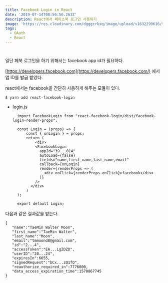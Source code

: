 ```yaml
---
title: Facebook Login in React
date: '2019-07-14T08:56:56.263Z'
description: React에서 페이스북 로그인 사용하기
image: 'https://res.cloudinary.com/dgggcrkxq/image/upload/v1632299616/tlog/cover/facebook_login_dfkops.jpg'
tags:
  - OAuth
  - React
---
```

#

일단 페북 로그인을 하기 위해서는 facebook app id가 필요하다.

[https://developers.facebook.com](https://developers.facebook.com/) 에서 앱 ID를 발급 받았다. 

react에서는 facebook을 간단히 사용하게 해주는 모듈이 있다.

    $ yarn add react-facebook-login

- login.js

        import FacebookLogin from "react-facebook-login/dist/facebook-login-render-props";
        
        const Login = (props) => {
        	const { onLogin } = props;
        	return (
        		<div>
        	    <FacebookLogin
        	      appId="39...014"
        	      autoLoad={false}
        	      fields="name,first_name,last_name,email"
        	      callback={onLogin}
        	      render={renderProps => (
        	        <div onClick={renderProps.onClick}>facebook</div>
        	      )}
        	    />
        	  </div>
        	)
        );
        
        export default Login;

다음과 같은 결과값을 받는다.

    {  
       "name":"TaeMin Walter Moon",
       "first_name":"TaeMin Walter",
       "last_name":"Moon",
       "email":"tmmoond8@gmail.com",
       "id":"2...4",
       "accessToken":"EA...LgZDZD",
       "userID":"20...24",
       "expiresIn":6655,
       "signedRequest":"bCx...zQ1fQ",
       "reauthorize_required_in":7776000,
       "data_access_expiration_time":1570867745
    }